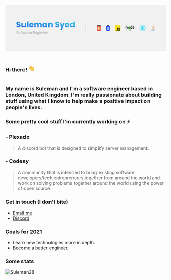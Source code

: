 <div align="center">
    <img src=https://raw.githubusercontent.com/Suleman28/Suleman28/master/assets/githubBanner.png>
</div>
<br>

### Hi there! <img type="gif" src=https://raw.githubusercontent.com/Suleman28/Suleman28/master/assets/wave.gif height="20px">

#

### My name is Suleman and I'm a software engineer based in London, United Kingdom. I'm really passionate about building stuff using what I know to help make a positive impact on people's lives.


### Some pretty cool stuff I'm currently working on ⚡

### - **Plexado**

> A discord bot that is designed to simplify server management.
> 
### - **Codesy**

> A community that is intended to bring existing software developers/tech entrepreneurs together from around the world and work on solving problems together around the world using the power of open source.


### **Get in touch** (I don't bite)

- [Email me](mailto:suleman@pixeldev.studio)
- [Discord](https://discord.com/users/175725351547305984)

### **Goals for 2021**

- Learn new technologies more in depth.
- Become a better engineer.
  <br>

### **Some stats**

<div align="left">
    <img src=https://github-readme-stats.vercel.app/api?username=Suleman28&show_icons=true alt=Suleman28 />
</div>

<!--
**Suleman28/Suleman28** is a ✨ _special_ ✨ repository because its `README.md` (this file) appears on your GitHub profile.

Here are some ideas to get you started:

- 🔭 I’m currently working on ...
- 🌱 I’m currently learning ...
- 👯 I’m looking to collaborate on ...
- 🤔 I’m looking for help with ...
- 💬 Ask me about ...
- 📫 How to reach me: ...
- 😄 Pronouns: ...
- ⚡ Fun fact: ...
-->
